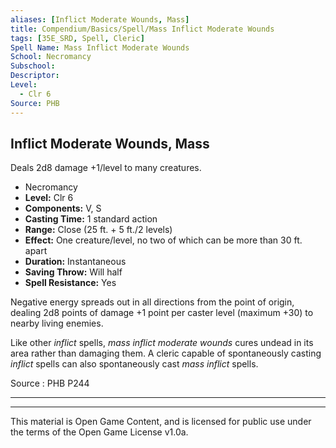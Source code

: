 ```yaml
---
aliases: [Inflict Moderate Wounds, Mass]
title: Compendium/Basics/Spell/Mass Inflict Moderate Wounds
tags: [35E_SRD, Spell, Cleric]
Spell Name: Mass Inflict Moderate Wounds
School: Necromancy
Subschool: 
Descriptor: 
Level:
  - Clr 6
Source: PHB
---
```



## Inflict Moderate Wounds, Mass

Deals 2d8 damage +1/level to many creatures.

*   Necromancy
*   **Level:** Clr 6
*   **Components:** V, S
*   **Casting Time:** 1 standard action
*   **Range:** Close (25 ft. + 5 ft./2 levels)
*   **Effect:** One creature/level, no two of which can be more than 30 ft. apart
*   **Duration:** Instantaneous
*   **Saving Throw:** Will half
*   **Spell Resistance:** Yes

<p>Negative energy spreads out in all directions from the point of origin, dealing 2d8 points of damage +1 point per caster level (maximum +30) to nearby living enemies.</p><p>Like other <i>inflict</i> spells, <i>mass inflict moderate wounds</i> cures undead in its area rather than damaging them. A cleric capable of spontaneously casting <i>inflict</i> spells can also spontaneously cast <i>mass inflict</i> spells.</p>

Source : PHB P244

---

---

This material is Open Game Content, and is licensed for public use under
the terms of the Open Game License v1.0a.
